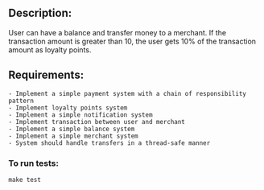 ## Description:
User can have a balance and transfer money to a merchant.
If the transaction amount is greater than 10, the user gets 10% of the transaction amount as loyalty points.

## Requirements:
    - Implement a simple payment system with a chain of responsibility pattern
    - Implement loyalty points system
    - Implement a simple notification system
    - Implement transaction between user and merchant
    - Implement a simple balance system
    - Implement a simple merchant system
    - System should handle transfers in a thread-safe manner

### To run tests:  
`make test`